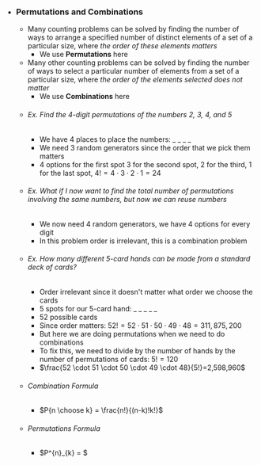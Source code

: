 - ### Permutations and Combinations
	- Many counting problems can be solved by finding the number of ways to arrange a specified number of distinct elements of a set of a particular size, where *the order of these elements matters*
		- We use **Permutations** here
	- Many other counting problems can be solved by finding the number of ways to select a particular number of elements from a set of a particular size, where *the order of the elements selected does not matter*
		- We use **Combinations** here
	- ###### Ex. Find the 4-digit permutations of the numbers 2, 3, 4, and 5
		- We have 4 places to place the numbers: _ _ _ _
		- We need 3 random generators since the order that we pick them matters 
		- $4$ options for the first spot $3$ for the second spot, $2$ for the third, $1$ for the last spot, $4! = 4 \cdot 3 \cdot 2 \cdot 1 = 24$
	- ###### Ex. What if I now want to find the total number of permutations involving the same numbers, but now we can reuse numbers
		- We now need 4 random generators, we have $4$ options for every digit
		- In this problem order is irrelevant, this is a combination problem
	- ###### Ex. How many different 5-card hands can be made from a standard deck of cards?
		- Order irrelevant since it doesn't matter what order we choose the cards
		- $5$ spots for our $5$-card hand: _ _ _ _ _
		- $52$ possible cards
		- Since order matters: $52! = 52 \cdot 51 \cdot 50 \cdot 49 \cdot 48 = 311,875,200$
		- But here we are doing permutations when we need to do combinations
		- To fix this, we need to divide by the number of hands by the number of permutations of cards: $5! = 120$
		- $\frac{52 \cdot 51 \cdot 50 \cdot 49 \cdot 48}{5!}=2,598,960$
	- ###### Combination Formula
		- $P{n \choose k} = \frac{n!}{(n-k)!k!}$
	- ###### Permutations Formula
		- $P^{n}_{k} = $ 